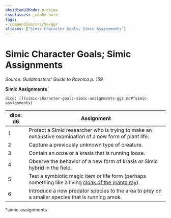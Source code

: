 ```yaml
---
obsidianUIMode: preview
cssclasses: json5e-note
tags:
- compendium/src/5e/ggr
aliases: ["Simic Character Goals; Simic Assignments"]
---
```

# Simic Character Goals; Simic Assignments
*Source: Guildmasters' Guide to Ravnica p. 159* 

**Simic Assignments**

`dice: [](simic-character-goals-simic-assignments-ggr.md#^simic-assignments)`

| dice: d6 | Assignment |
|----------|------------|
| 1 | Protect a Simic researcher who is trying to make an exhaustive examination of a new form of plant life. |
| 2 | Capture a previously unknown type of creature. |
| 3 | Contain an ooze or a krasis that is running loose. |
| 4 | Observe the behavior of a new form of krasis or Simic hybrid in the field. |
| 5 | Test a symbiotic magic item or life form (perhaps something like a living [cloak of the manta ray](/3-Mechanics/CLI/items/cloak-of-the-manta-ray.md)). |
| 6 | Introduce a new predator species to the area to prey on a smaller species that is running amok. |
^simic-assignments